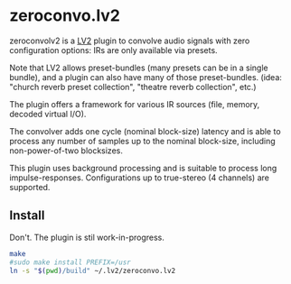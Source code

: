 zeroconvo.lv2
=============

zeroconvolv2 is a [LV2](http://lv2plug.in) plugin to convolve audio signals
with zero configuration options: IRs are only available via presets.

Note that LV2 allows preset-bundles (many presets can be in a single bundle),
and a plugin can also have many of those preset-bundles.
(idea: "church reverb preset collection", "theatre reverb collection", etc.)


The plugin offers a framework for various IR sources (file, memory,
decoded virtual I/O).

The convolver adds one cycle (nominal block-size) latency and is able
to process any number of samples up to the nominal block-size, including
non-power-of-two blocksizes.

This plugin uses background processing and is suitable to process
long impulse-responses. Configurations up to true-stereo (4 channels)
are supported.

Install
-------

Don't. The plugin is stil work-in-progress.

```bash
make
#sudo make install PREFIX=/usr
ln -s "$(pwd)/build" ~/.lv2/zeroconvo.lv2
```
